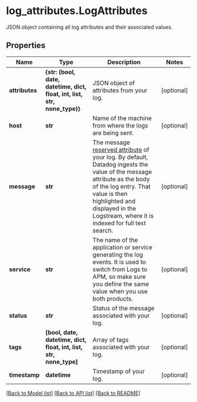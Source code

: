# log_attributes.LogAttributes

JSON object containing all log attributes and their associated values.
## Properties
Name | Type | Description | Notes
------------ | ------------- | ------------- | -------------
**attributes** | **{str: (bool, date, datetime, dict, float, int, list, str, none_type)}** | JSON object of attributes from your log. | [optional] 
**host** | **str** | Name of the machine from where the logs are being sent. | [optional] 
**message** | **str** | The message [reserved attribute](https://docs.datadoghq.com/logs/log_collection/#reserved-attributes) of your log. By default, Datadog ingests the value of the message attribute as the body of the log entry. That value is then highlighted and displayed in the Logstream, where it is indexed for full text search. | [optional] 
**service** | **str** | The name of the application or service generating the log events. It is used to switch from Logs to APM, so make sure you define the same value when you use both products. | [optional] 
**status** | **str** | Status of the message associated with your log. | [optional] 
**tags** | **[bool, date, datetime, dict, float, int, list, str, none_type]** | Array of tags associated with your log. | [optional] 
**timestamp** | **datetime** | Timestamp of your log. | [optional] 

[[Back to Model list]](README.md#documentation-for-models) [[Back to API list]](README.md#documentation-for-api-endpoints) [[Back to README]](README.md)



